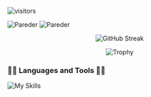 ![visitors](https://visitor-badge.glitch.me/badge?page_id=pareder.pareder)

<div>
    <img align="center" valign="top" src="https://github-readme-stats.vercel.app/api?username=pareder&show_icons=true&include_all_commits=true&count_private=true&theme=react" alt="Pareder" />
    <img align="center" valign="top" src="https://github-readme-stats.vercel.app/api/top-langs/?username=pareder&layout=compact&theme=react" alt="Pareder" />
</div>

<p align="center">
    <img src="http://github-readme-streak-stats.herokuapp.com?user=pareder&theme=react&hide_border=true" alt="GitHub Streak"/>
</p>

<p align="center">
    <img src="https://github-profile-trophy.vercel.app/?username=pareder&theme=nord&column=5&margin-w=15&title=Commit,PullRequest,Repositories,Followers,Issues" alt="Trophy"/>
</p>

### 🔧🔨 Languages and Tools 🔧🔨

![My Skills](https://go-skill-icons.vercel.app/api//icons?i=ts,js,html,css,react,reactnative,vue,nextjs,svelte,redux,graphql,reactquery,zustand,materialui,vuetify,leaflet,sass,tailwind,webpack,vite,gulp,jest,vitest,storybook,nodejs,express,strapi,mysql,firebase,git&titles=true)

